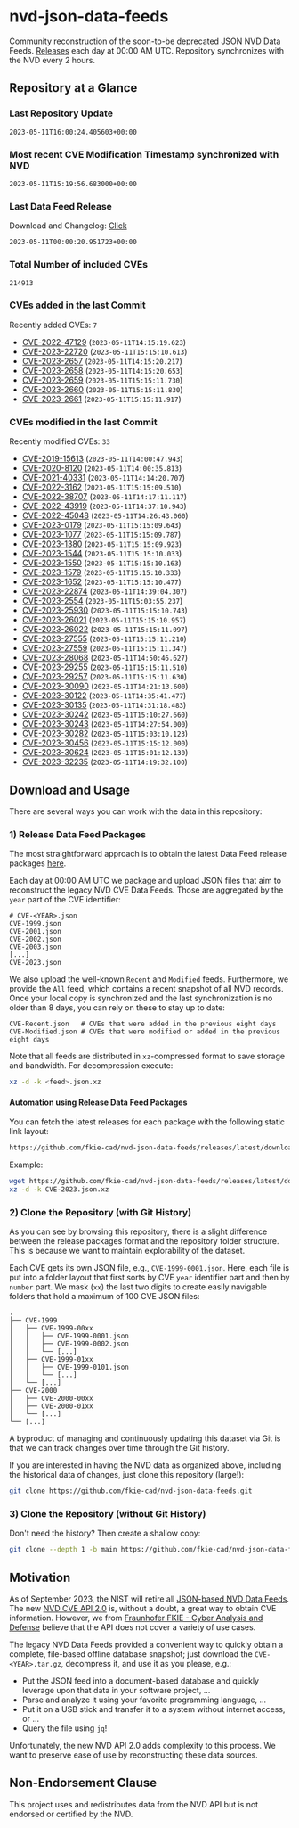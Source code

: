 # nvd-json-data-feeds

Community reconstruction of the soon-to-be deprecated JSON NVD Data Feeds. 
[Releases](releases/latest) each day at 00:00 AM UTC.
Repository synchronizes with the NVD every 2 hours.

## Repository at a Glance

### Last Repository Update

```plain
2023-05-11T16:00:24.405603+00:00
```

### Most recent CVE Modification Timestamp synchronized with NVD

```plain
2023-05-11T15:19:56.683000+00:00
```

### Last Data Feed Release

Download and Changelog: [Click](releases/latest)

```plain
2023-05-11T00:00:20.951723+00:00
```

### Total Number of included CVEs

```plain
214913
```

### CVEs added in the last Commit

Recently added CVEs: `7`

* [CVE-2022-47129](CVE-2022/CVE-2022-471xx/CVE-2022-47129.json) (`2023-05-11T14:15:19.623`)
* [CVE-2023-22720](CVE-2023/CVE-2023-227xx/CVE-2023-22720.json) (`2023-05-11T15:15:10.613`)
* [CVE-2023-2657](CVE-2023/CVE-2023-26xx/CVE-2023-2657.json) (`2023-05-11T14:15:20.217`)
* [CVE-2023-2658](CVE-2023/CVE-2023-26xx/CVE-2023-2658.json) (`2023-05-11T14:15:20.653`)
* [CVE-2023-2659](CVE-2023/CVE-2023-26xx/CVE-2023-2659.json) (`2023-05-11T15:15:11.730`)
* [CVE-2023-2660](CVE-2023/CVE-2023-26xx/CVE-2023-2660.json) (`2023-05-11T15:15:11.830`)
* [CVE-2023-2661](CVE-2023/CVE-2023-26xx/CVE-2023-2661.json) (`2023-05-11T15:15:11.917`)


### CVEs modified in the last Commit

Recently modified CVEs: `33`

* [CVE-2019-15613](CVE-2019/CVE-2019-156xx/CVE-2019-15613.json) (`2023-05-11T14:00:47.943`)
* [CVE-2020-8120](CVE-2020/CVE-2020-81xx/CVE-2020-8120.json) (`2023-05-11T14:00:35.813`)
* [CVE-2021-40331](CVE-2021/CVE-2021-403xx/CVE-2021-40331.json) (`2023-05-11T14:14:20.707`)
* [CVE-2022-3162](CVE-2022/CVE-2022-31xx/CVE-2022-3162.json) (`2023-05-11T15:15:09.510`)
* [CVE-2022-38707](CVE-2022/CVE-2022-387xx/CVE-2022-38707.json) (`2023-05-11T14:17:11.117`)
* [CVE-2022-43919](CVE-2022/CVE-2022-439xx/CVE-2022-43919.json) (`2023-05-11T14:37:10.943`)
* [CVE-2022-45048](CVE-2022/CVE-2022-450xx/CVE-2022-45048.json) (`2023-05-11T14:26:43.060`)
* [CVE-2023-0179](CVE-2023/CVE-2023-01xx/CVE-2023-0179.json) (`2023-05-11T15:15:09.643`)
* [CVE-2023-1077](CVE-2023/CVE-2023-10xx/CVE-2023-1077.json) (`2023-05-11T15:15:09.787`)
* [CVE-2023-1380](CVE-2023/CVE-2023-13xx/CVE-2023-1380.json) (`2023-05-11T15:15:09.923`)
* [CVE-2023-1544](CVE-2023/CVE-2023-15xx/CVE-2023-1544.json) (`2023-05-11T15:15:10.033`)
* [CVE-2023-1550](CVE-2023/CVE-2023-15xx/CVE-2023-1550.json) (`2023-05-11T15:15:10.163`)
* [CVE-2023-1579](CVE-2023/CVE-2023-15xx/CVE-2023-1579.json) (`2023-05-11T15:15:10.333`)
* [CVE-2023-1652](CVE-2023/CVE-2023-16xx/CVE-2023-1652.json) (`2023-05-11T15:15:10.477`)
* [CVE-2023-22874](CVE-2023/CVE-2023-228xx/CVE-2023-22874.json) (`2023-05-11T14:39:04.307`)
* [CVE-2023-2554](CVE-2023/CVE-2023-25xx/CVE-2023-2554.json) (`2023-05-11T15:03:55.237`)
* [CVE-2023-25930](CVE-2023/CVE-2023-259xx/CVE-2023-25930.json) (`2023-05-11T15:15:10.743`)
* [CVE-2023-26021](CVE-2023/CVE-2023-260xx/CVE-2023-26021.json) (`2023-05-11T15:15:10.957`)
* [CVE-2023-26022](CVE-2023/CVE-2023-260xx/CVE-2023-26022.json) (`2023-05-11T15:15:11.097`)
* [CVE-2023-27555](CVE-2023/CVE-2023-275xx/CVE-2023-27555.json) (`2023-05-11T15:15:11.210`)
* [CVE-2023-27559](CVE-2023/CVE-2023-275xx/CVE-2023-27559.json) (`2023-05-11T15:15:11.347`)
* [CVE-2023-28068](CVE-2023/CVE-2023-280xx/CVE-2023-28068.json) (`2023-05-11T14:50:46.627`)
* [CVE-2023-29255](CVE-2023/CVE-2023-292xx/CVE-2023-29255.json) (`2023-05-11T15:15:11.510`)
* [CVE-2023-29257](CVE-2023/CVE-2023-292xx/CVE-2023-29257.json) (`2023-05-11T15:15:11.630`)
* [CVE-2023-30090](CVE-2023/CVE-2023-300xx/CVE-2023-30090.json) (`2023-05-11T14:21:13.600`)
* [CVE-2023-30122](CVE-2023/CVE-2023-301xx/CVE-2023-30122.json) (`2023-05-11T14:35:41.477`)
* [CVE-2023-30135](CVE-2023/CVE-2023-301xx/CVE-2023-30135.json) (`2023-05-11T14:31:18.483`)
* [CVE-2023-30242](CVE-2023/CVE-2023-302xx/CVE-2023-30242.json) (`2023-05-11T15:10:27.660`)
* [CVE-2023-30243](CVE-2023/CVE-2023-302xx/CVE-2023-30243.json) (`2023-05-11T14:27:54.000`)
* [CVE-2023-30282](CVE-2023/CVE-2023-302xx/CVE-2023-30282.json) (`2023-05-11T15:03:10.123`)
* [CVE-2023-30456](CVE-2023/CVE-2023-304xx/CVE-2023-30456.json) (`2023-05-11T15:15:12.000`)
* [CVE-2023-30624](CVE-2023/CVE-2023-306xx/CVE-2023-30624.json) (`2023-05-11T15:01:12.130`)
* [CVE-2023-32235](CVE-2023/CVE-2023-322xx/CVE-2023-32235.json) (`2023-05-11T14:19:32.100`)


## Download and Usage

There are several ways you can work with the data in this repository:

### 1) Release Data Feed Packages

The most straightforward approach is to obtain the latest Data Feed release packages [here](releases/latest).

Each day at 00:00 AM UTC we package and upload JSON files that aim to reconstruct the legacy NVD CVE Data Feeds.
Those are aggregated by the `year` part of the CVE identifier:

```
# CVE-<YEAR>.json
CVE-1999.json
CVE-2001.json
CVE-2002.json
CVE-2003.json
[...]
CVE-2023.json
```

We also upload the well-known `Recent` and `Modified` feeds.
Furthermore, we provide the `All` feed, which contains a recent snapshot of all NVD records.
Once your local copy is synchronized and the last synchronization is no older than 8 days, you can rely on these to stay up to date:

```plain
CVE-Recent.json   # CVEs that were added in the previous eight days
CVE-Modified.json # CVEs that were modified or added in the previous eight days
```

Note that all feeds are distributed in `xz`-compressed format to save storage and bandwidth.
For decompression execute:

```sh
xz -d -k <feed>.json.xz
```


#### Automation using Release Data Feed Packages

You can fetch the latest releases for each package with the following static link layout:

```sh
https://github.com/fkie-cad/nvd-json-data-feeds/releases/latest/download/CVE-<YEAR>.json.xz
```

Example:

```sh
wget https://github.com/fkie-cad/nvd-json-data-feeds/releases/latest/download/CVE-2023.json.xz
xz -d -k CVE-2023.json.xz
```

### 2) Clone the Repository (with Git History)

As you can see by browsing this repository, there is a slight difference between the release packages format and the repository folder structure.
This is because we want to maintain explorability of the dataset.

Each CVE gets its own JSON file, e.g., `CVE-1999-0001.json`.
Here, each file is put into a folder layout that first sorts by CVE `year` identifier part and then by `number` part.
We mask (`xx`) the last two digits to create easily navigable folders that hold a maximum of 100 CVE JSON files:

```plain
.
├── CVE-1999
│   ├── CVE-1999-00xx
│   │   ├── CVE-1999-0001.json
│   │   ├── CVE-1999-0002.json
│   │   └── [...]
│   ├── CVE-1999-01xx
│   │   ├── CVE-1999-0101.json
│   │   └── [...]
│   └── [...]
├── CVE-2000
│   ├── CVE-2000-00xx
│   ├── CVE-2000-01xx
│   └── [...]
└── [...]
```

A byproduct of managing and continuously updating this dataset via Git is that we can track changes over time through the Git history.

If you are interested in having the NVD data as organized above, including the historical data of changes, just clone this repository (large!):

```sh
git clone https://github.com/fkie-cad/nvd-json-data-feeds.git
```

### 3) Clone the Repository (without Git History)

Don't need the history? Then create a shallow copy:

```sh
git clone --depth 1 -b main https://github.com/fkie-cad/nvd-json-data-feeds.git
```

## Motivation

As of September 2023, the NIST will retire all [JSON-based NVD Data Feeds](https://nvd.nist.gov/vuln/data-feeds#divRetirementBanner-1).
The new [NVD CVE API 2.0](https://nvd.nist.gov/developers/vulnerabilities) is, without a doubt, a great way to obtain CVE information.
However, we from [Fraunhofer FKIE - Cyber Analysis and Defense](https://www.fkie.fraunhofer.de/en/departments/cad.html) believe that the API does not cover a variety of use cases.

The legacy NVD Data Feeds provided a convenient way to quickly obtain a complete, file-based offline database snapshot; just download the `CVE-<YEAR>.tar.gz`, decompress it, and use it as you please, e.g.:

* Put the JSON feed into a document-based database and quickly leverage upon that data in your software project, ...
* Parse and analyze it using your favorite programming language, ...
* Put it on a USB stick and transfer it to a system without internet access, or ...
* Query the file using `jq`!

Unfortunately, the new NVD API 2.0 adds complexity to this process.
We want to preserve ease of use by reconstructing these data sources.

## Non-Endorsement Clause

This project uses and redistributes data from the NVD API but is not endorsed or certified by the NVD.